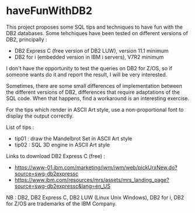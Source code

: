 # haveFunWithDB2

This project proposes some SQL tips and techniques to have fun with the DB2 databases.
Some tehchiques have been tested on different versions of DB2, principally :

- DB2 Express C (free version of DB2 LUW), version 11.1 minimum
- DB2 for i (embedded version in IBM i servers), V7R2 minimum

I don't have the opportunity to test the queries on DB2 for Z/OS, so if someone wants do it and report the result, I will be very interested.

Sometimes, there are some small differences of implementation between the different versions of DB2, differences that require adaptations of the SQL code. When that happens, find a workaround is an interesting exercise.

For the tips which render in ASCII Art style, use a non-proportional font to display the output correctly.

List of tips :

- tip01 : draw the Mandelbrot Set in ASCII Art style
- tip02 : SQL 3D engine in ASCII Art style


Links to download DB2 Express C (free) :

- https://www-01.ibm.com/marketing/iwm/iwm/web/pickUrxNew.do?source=swg-db2expressc
- https://www.ibm.com/resources/mrs/assets/mrs_landing_page?source=swg-db2expressc&lang=en_US


NB : DB2, DB2 Express C, DB2 LUW (Linux Unix Windows), DB2 for i, DB2 for Z/OS are trademarks of the IBM Company.
